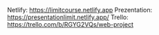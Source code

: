Netlify:
https://limitcourse.netlify.app
Prezentation:
https://presentationlimit.netlify.app/
Trello:
https://trello.com/b/RGYG2VQs/web-project
